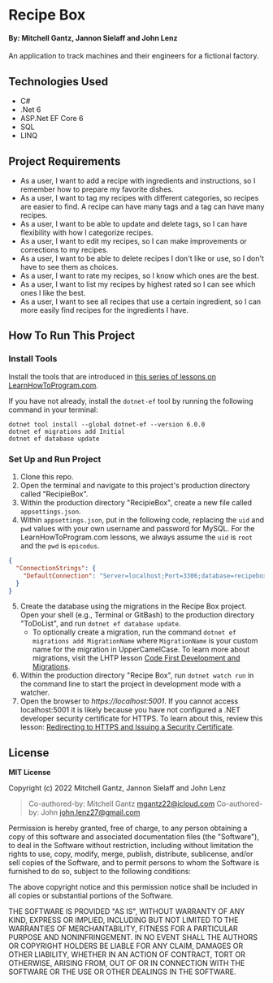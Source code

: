 # Recipe Box

#### By: Mitchell Gantz, Jannon Sielaff and John Lenz

An application to track machines and their engineers for a fictional factory.

## Technologies Used

* C#
* .Net 6
* ASP.Net EF Core 6
* SQL
* LINQ

## Project Requirements

* As a user, I want to add a recipe with ingredients and instructions, so I remember how to prepare my favorite dishes.
* As a user, I want to tag my recipes with different categories, so recipes are easier to find. A recipe can have many tags and a tag can have many recipes.
* As a user, I want to be able to update and delete tags, so I can have flexibility with how I categorize recipes.
* As a user, I want to edit my recipes, so I can make improvements or corrections to my recipes.
* As a user, I want to be able to delete recipes I don't like or use, so I don't have to see them as choices.
* As a user, I want to rate my recipes, so I know which ones are the best.
* As a user, I want to list my recipes by highest rated so I can see which ones I like the best.
* As a user, I want to see all recipes that use a certain ingredient, so I can more easily find recipes for the ingredients I have.

## How To Run This Project

### Install Tools

Install the tools that are introduced in [this series of lessons on LearnHowToProgram.com](https://www.learnhowtoprogram.com/c-and-net/getting-started-with-c).

If you have not already, install the `dotnet-ef` tool by running the following command in your terminal:

```
dotnet tool install --global dotnet-ef --version 6.0.0
dotnet ef migrations add Initial
dotnet ef database update
```

### Set Up and Run Project

1. Clone this repo.
2. Open the terminal and navigate to this project's production directory called "RecipieBox".
3. Within the production directory "RecipieBox", create a new file called `appsettings.json`.
4. Within `appsettings.json`, put in the following code, replacing the `uid` and `pwd` values with your own username and password for MySQL. For the LearnHowToProgram.com lessons, we always assume the `uid` is `root` and the `pwd` is `epicodus`.

```json
{
  "ConnectionStrings": {
    "DefaultConnection": "Server=localhost;Port=3306;database=recipebox_with_ef_core;uid=root;pwd=epicodus;"
  }
}
```

5. Create the database using the migrations in the Recipe Box project. Open your shell (e.g., Terminal or GitBash) to the production directory "ToDoList", and run `dotnet ef database update`. 
    - To optionally create a migration, run the command `dotnet ef migrations add MigrationName` where `MigrationName` is your custom name for the migration in UpperCamelCase. To learn more about migrations, visit the LHTP lesson [Code First Development and Migrations](https://www.learnhowtoprogram.com/c-and-net-part-time/many-to-many-relationships/code-first-development-and-migrations).
6. Within the production directory "Recipe Box", run `dotnet watch run` in the command line to start the project in development mode with a watcher.
4. Open the browser to _https://localhost:5001_. If you cannot access localhost:5001 it is likely because you have not configured a .NET developer security certificate for HTTPS. To learn about this, review this lesson: [Redirecting to HTTPS and Issuing a Security Certificate](https://www.learnhowtoprogram.com/lessons/redirecting-to-https-and-issuing-a-security-certificate).

## License

**MIT License**

Copyright (c) 2022 Mitchell Gantz, Jannon Sielaff and John Lenz

> Co-authored-by: Mitchell Gantz <mgantz22@icloud.com>
> Co-authored-by: John <john.lenz27@gmail.com>

Permission is hereby granted, free of charge, to any person obtaining a copy of this software and associated documentation files (the "Software"), to deal in the Software without restriction, including without limitation the rights to use, copy, modify, merge, publish, distribute, sublicense, and/or sell copies of the Software, and to permit persons to whom the Software is furnished to do so, subject to the following conditions:

The above copyright notice and this permission notice shall be included in all copies or substantial portions of the Software.

THE SOFTWARE IS PROVIDED "AS IS", WITHOUT WARRANTY OF ANY KIND, EXPRESS OR IMPLIED, INCLUDING BUT NOT LIMITED TO THE WARRANTIES OF MERCHANTABILITY, FITNESS FOR A PARTICULAR PURPOSE AND NONINFRINGEMENT. IN NO EVENT SHALL THE AUTHORS OR COPYRIGHT HOLDERS BE LIABLE FOR ANY CLAIM, DAMAGES OR OTHER LIABILITY, WHETHER IN AN ACTION OF CONTRACT, TORT OR OTHERWISE, ARISING FROM, OUT OF OR IN CONNECTION WITH THE SOFTWARE OR THE USE OR OTHER DEALINGS IN THE SOFTWARE.